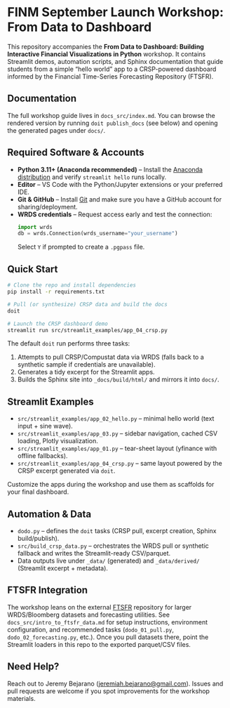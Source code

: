 # FINM September Launch Workshop: From Data to Dashboard

This repository accompanies the **From Data to Dashboard: Building Interactive Financial Visualizations in Python** workshop. It contains Streamlit demos, automation scripts, and Sphinx documentation that guide students from a simple “hello world” app to a CRSP-powered dashboard informed by the Financial Time-Series Forecasting Repository (FTSFR).

## Documentation
The full workshop guide lives in `docs_src/index.md`. You can browse the rendered version by running `doit publish_docs` (see below) and opening the generated pages under `docs/`.

## Required Software & Accounts
- **Python 3.11+ (Anaconda recommended)** – Install the [Anaconda distribution](https://www.anaconda.com/products/distribution) and verify `streamlit hello` runs locally.
- **Editor** – VS Code with the Python/Jupyter extensions or your preferred IDE.
- **Git & GitHub** – Install [Git](https://git-scm.com/downloads) and make sure you have a GitHub account for sharing/deployment.
- **WRDS credentials** – Request access early and test the connection:
  ```python
  import wrds
  db = wrds.Connection(wrds_username="your_username")
  ```
  Select `Y` if prompted to create a `.pgpass` file.

## Quick Start
```bash
# Clone the repo and install dependencies
pip install -r requirements.txt

# Pull (or synthesize) CRSP data and build the docs
doit

# Launch the CRSP dashboard demo
streamlit run src/streamlit_examples/app_04_crsp.py
```

The default `doit` run performs three tasks:
1. Attempts to pull CRSP/Compustat data via WRDS (falls back to a synthetic sample if credentials are unavailable).
2. Generates a tidy excerpt for the Streamlit apps.
3. Builds the Sphinx site into `_docs/build/html/` and mirrors it into `docs/`.

## Streamlit Examples
- `src/streamlit_examples/app_02_hello.py` – minimal hello world (text input + sine wave).
- `src/streamlit_examples/app_03.py` – sidebar navigation, cached CSV loading, Plotly visualization.
- `src/streamlit_examples/app_01.py` – tear-sheet layout (yfinance with offline fallbacks).
- `src/streamlit_examples/app_04_crsp.py` – same layout powered by the CRSP excerpt generated via `doit`.

Customize the apps during the workshop and use them as scaffolds for your final dashboard.

## Automation & Data
- `dodo.py` – defines the `doit` tasks (CRSP pull, excerpt creation, Sphinx build/publish).
- `src/build_crsp_data.py` – orchestrates the WRDS pull or synthetic fallback and writes the Streamlit-ready CSV/parquet.
- Data outputs live under `_data/` (generated) and `_data/derived/` (Streamlit excerpt + metadata).

## FTSFR Integration
The workshop leans on the external [FTSFR](https://github.com/jmbejara/ftsfr) repository for larger WRDS/Bloomberg datasets and forecasting utilities. See `docs_src/intro_to_ftsfr_data.md` for setup instructions, environment configuration, and recommended tasks (`dodo_01_pull.py`, `dodo_02_forecasting.py`, etc.). Once you pull datasets there, point the Streamlit loaders in this repo to the exported parquet/CSV files.

## Need Help?
Reach out to Jeremy Bejarano (jeremiah.bejarano@gmail.com). Issues and pull requests are welcome if you spot improvements for the workshop materials.
